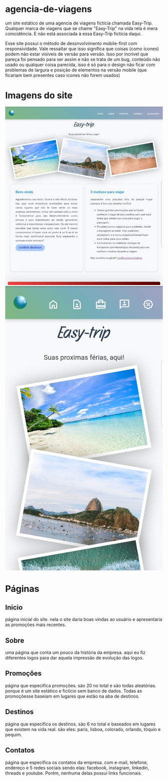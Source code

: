 # agencia-de-viagens
um site estático de uma agencia de viagens fictícia chamada Easy-Trip. Qualquer marca de viagens que se chame "Easy-Trip" na vida rela é mera coincidência. E não está associada à essa Easy-Trip fictícia daqui.

Esse site possui o método de dessnvolvimento mobile-first com responsividade. Vale ressaltar que isso significa que coisas (como ícones) podem não estar visíveis de versão para versão. Isso por incrível que pareça foi pensado para ser assim e não se trata de um bug, conteúdo não usado ou qualquer coisa parecida, isso é só para o design não ficar com problemas de largura e posição de elementos na versão mobile (que ficariam bem presentes caso icones não forem usados)

# Imagens do site

<img src = "images/screenshots/img1.jpg" alt="pagina_inicial_desktop">
<img src = "images/screenshots/img2.jpg" alt = "pagina_inicial_mobile">

# Páginas

Inicio
-

página inicial do site. nela o site daria boas vindas ao usuário e apresentaria as promoções mais recentes.

Sobre
-

uma página que conta um pouco da história da empresa. aqui eu fiz diferentes logos para dar aquela impressão de evolução das logos.

Promoções
-

página que especifica promoções. são 20 no total e são todas aleatórias. porque é um site estático e fictício sem banco de dados. Todas as promoçõesse baseiam em lugares que estão na aba de destinos.

Destinos
-

página que especifica os destinos. são 6 no total e baseados em lugares que existem na vida real. são eles: paris, lisboa, colorado, orlando, tóquio e pequim.

Contatos
-

página que especifica os contatos da empresa. com e-mail, telefone, endereço e 5 redes sociais sendo elas: facebook, instagram, linkedin, threads e youtube. Porém, nenhuma delas possui links funcionais. 
